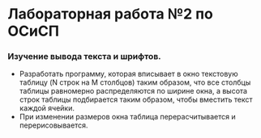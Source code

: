 # Лабораторная работа №2 по ОСиСП

### Изучение вывода текста и шрифтов.
- Разработать программу, которая вписывает в окно текстовую таблицу (N строк на M столбцов) таким образом, что все столбцы таблицы равномерно распределяются по ширине окна, а высота строк таблицы подбирается таким образом, чтобы вместить текст каждой ячейки.
- При изменении размеров окна таблица перерасчитывается и перерисовывается.